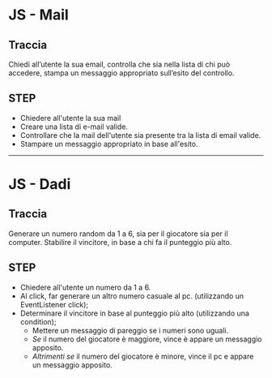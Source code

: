 # JS - Mail

## Traccia

Chiedi all’utente la sua email,
controlla che sia nella lista di chi può accedere,
stampa un messaggio appropriato sull’esito del controllo.

## STEP

- Chiedere all'utente la sua mail
- Creare una lista di e-mail valide.
- Controllare che la mail dell'utente sia presente tra la lista di
  email valide.
- Stampare un messaggio appropriato in base all'esito.

---

# JS - Dadi

## Traccia

Generare un numero random da 1 a 6, sia per il giocatore sia per il computer.
Stabilire il vincitore, in base a chi fa il punteggio più alto.

## STEP

- Chiedere all'utente un numero da 1 a 6.
- Al click, far generare un altro numero casuale al pc. (utilizzando un EventListener click);
- Determinare il vincitore in base al punteggio più alto (utilizzando una condition);
  - Mettere un messaggio di pareggio se i numeri sono uguali.
  - _Se_ il numero del giocatore è maggiore, vince è appare un messaggio apposito.
  - _Altrimenti se_ il numero del giocatore è minore, vince il pc e appare un messaggio apposito.
